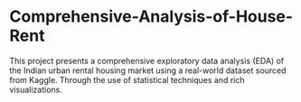 # Comprehensive-Analysis-of-House-Rent
This project presents a comprehensive exploratory data analysis (EDA) of the Indian urban rental housing market using a real-world dataset sourced from Kaggle. Through the use of statistical techniques and rich visualizations.
